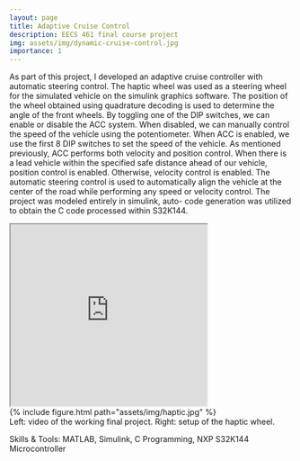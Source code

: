 ```yaml
---
layout: page
title: Adaptive Cruise Control
description: EECS 461 final course project
img: assets/img/dynamic-cruise-control.jpg
importance: 1
---
```


As part of this project, I 
developed an adaptive cruise controller with automatic steering
control. The haptic wheel was used as a steering wheel for
the simulated vehicle on the simulink graphics software. The
position of the wheel obtained using quadrature decoding is
used to determine the angle of the front wheels. By toggling
one of the DIP switches, we can enable or disable the ACC
system. When disabled, we can manually control the speed of
the vehicle using the potentiometer. When ACC is enabled,
we use the first 8 DIP switches to set the speed of the vehicle.
As mentioned previously, ACC performs both velocity and
position control. When there is a lead vehicle within the
specified safe distance ahead of our vehicle, position control is
enabled. Otherwise, velocity control is enabled. The automatic
steering control is used to automatically align the vehicle at
the center of the road while performing any speed or velocity
control. The project was modeled entirely in simulink, auto-
code generation was utilized to obtain the C code processed
within S32K144. 

<div class="row">
    <div class="col-sm mt-3 mt-md-0">
        <iframe src="https://drive.google.com/file/d/1s90g8vkiLGhlbYOCSgmCIyB8rntlR7on/preview" width="350" height="323" allow="autoplay"></iframe>
    </div>
    <div class="col-sm mt-3 mt-md-0">
        {% include figure.html path="assets/img/haptic.jpg" %}
    </div>
</div>
<div class="caption">
   Left: video of the working final project. Right: setup of the haptic wheel. 
</div>


Skills & Tools: MATLAB, Simulink, C Programming, NXP S32K144 Microcontroller


